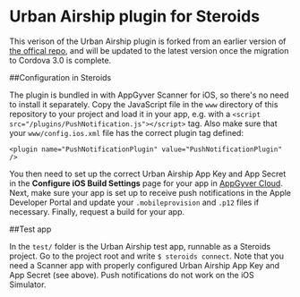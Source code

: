 # Urban Airship plugin for Steroids

This verison of the Urban Airship plugin is forked from an earlier version of [the offical repo](https://github.com/urbanairship/phonegap-ua-push), and will be updated to the latest version once the migration to Cordova 3.0 is complete.

##Configuration in Steroids

The plugin is bundled in with AppGyver Scanner for iOS, so there's no need to install it separately. Copy the JavaScript file in the `www` directory of this repository to your project and load it in your app, e.g. with a `<script src="/plugins/PushNotification.js"></script>` tag. Also make sure that your `www/config.ios.xml` file has the correct plugin tag defined:

`<plugin name="PushNotificationPlugin" value="PushNotificationPlugin" />`

You then need to set up the correct Urban Airship App Key and App Secret in the **Configure iOS Build Settings** page for your app in [AppGyver Cloud](http://cloud.appgyver.com). Next, make sure your app is set up to receive push notifications in the Apple Developer Portal and update your `.mobileprovision` and `.p12` files if necessary. Finally, request a build for your app.


##Test app

In the `test/` folder is the Urban Airship test app, runnable as a Steroids project. Go to the project root and write `$ steroids connect`. Note that you need a Scanner app with properly configured Urban Airship App Key and App Secret (see above). Push notifications do not work on the iOS Simulator.

